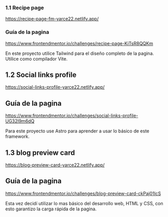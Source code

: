   ### 1.1 Recipe page
  https://recipe-page-fm-yarce22.netlify.app/

  ### Guía de la pagina
  https://www.frontendmentor.io/challenges/recipe-page-KiTsR8QQKm

  En este proyecto utilice Tailwind para el diseño completo de la pagina. Utilice como compilador Vite.

  ## 1.2 Social links profile
  https://social-links-profile-yarce22.netlify.app/

  ## Guía de la pagina
  https://www.frontendmentor.io/challenges/social-links-profile-UG32l9m6dQ

  Para este proyecto use Astro para aprender a usar lo básico de este framework.

  ## 1.3 blog preview card
  https://blog-preview-card-yarce22.netlify.app/

  ## Guía de la pagina
  https://www.frontendmentor.io/challenges/blog-preview-card-ckPaj01IcS

  Esta vez decidí utilizar lo mas básico del desarrollo web, HTML y CSS, con esto garantizo la carga rápida de la pagina.